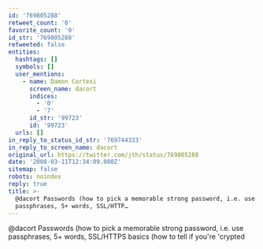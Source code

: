 ```yaml
---
id: '769805288'
retweet_count: '0'
favorite_count: '0'
id_str: '769805288'
retweeted: false
entities:
  hashtags: []
  symbols: []
  user_mentions:
    - name: Damon Cortesi
      screen_name: dacort
      indices:
        - '0'
        - '7'
      id_str: '99723'
      id: '99723'
  urls: []
in_reply_to_status_id_str: '769744333'
in_reply_to_screen_name: dacort
original_url: https://twitter.com/jth/status/769805288
date: '2008-03-11T12:34:09.000Z'
sitemap: false
robots: noindex
reply: true
title: >-
  @dacort Passwords (how to pick a memorable strong password, i.e. use
  passphrases, 5+ words, SSL/HTTP…
---
```


@dacort Passwords (how to pick a memorable strong password, i.e. use passphrases, 5+ words, SSL/HTTPS basics (how to tell if you're 'crypted